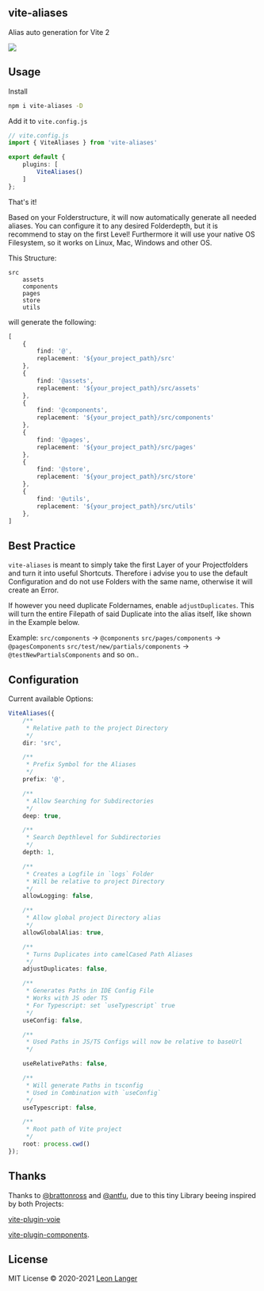 <h2 align="left">vite-aliases</h2>

<p align="left">Alias auto generation for Vite 2</p>

<p align="left">
<a href="https://www.npmjs.com/package/vite-aliases">
<img src="https://img.shields.io/npm/v/vite-aliases?color=222&style=flat-square">
</a>
</p>

## Usage

Install

```bash
npm i vite-aliases -D
```

Add it to `vite.config.js`

```ts
// vite.config.js
import { ViteAliases } from 'vite-aliases'

export default {
	plugins: [
		ViteAliases()
	]
};
```

That's it!

Based on your Folderstructure, it will now automatically generate all needed aliases.
You can configure it to any desired Folderdepth, but it is recommend to stay on the first Level!
Furthermore it will use your native OS Filesystem, so it works on Linux, Mac, Windows and other OS.

This Structure:

```
src
    assets
    components
    pages
    store
    utils
```

will generate the following:

```ts
[
	{
		find: '@',
		replacement: '${your_project_path}/src'
	},
	{
		find: '@assets',
		replacement: '${your_project_path}/src/assets'
	},
	{
		find: '@components',
		replacement: '${your_project_path}/src/components'
	},
	{
		find: '@pages',
		replacement: '${your_project_path}/src/pages'
	},
	{
		find: '@store',
		replacement: '${your_project_path}/src/store'
	},
	{
		find: '@utils',
		replacement: '${your_project_path}/src/utils'
	},
]
```

## Best Practice

`vite-aliases` is meant to simply take the first Layer of your Projectfolders and turn it into useful Shortcuts.
Therefore i advise you to use the default Configuration and do not use Folders with the same name, otherwise it will create an Error.

If however you need duplicate Foldernames, enable `adjustDuplicates`.
This will turn the entire Filepath of said Duplicate into the alias itself, like shown in the Example below.

Example:
`src/components` -> `@components`
`src/pages/components` -> `@pagesComponents`
`src/test/new/partials/components` -> `@testNewPartialsComponents`
and so on..

## Configuration

Current available Options:

```ts
ViteAliases({
	/**
	 * Relative path to the project Directory
	 */
	dir: 'src',

	/**
	 * Prefix Symbol for the Aliases
	 */
	prefix: '@',

	/**
	 * Allow Searching for Subdirectories
	 */
	deep: true,

	/**
	 * Search Depthlevel for Subdirectories
	 */
	depth: 1,

	/**
	 * Creates a Logfile in `logs` Folder
	 * Will be relative to project Directory
	 */
	allowLogging: false,

	/**
	 * Allow global project Directory alias
	 */
	allowGlobalAlias: true,

	/**
	 * Turns Duplicates into camelCased Path Aliases
	 */
	adjustDuplicates: false,

	/**
	 * Generates Paths in IDE Config File
	 * Works with JS oder TS
	 * For Typescript: set `useTypescript` true
	 */
	useConfig: false,

	/**
	 * Used Paths in JS/TS Configs will now be relative to baseUrl
	 */

	useRelativePaths: false,

	/**
	 * Will generate Paths in tsconfig
	 * Used in Combination with `useConfig`
	 */
	useTypescript: false,

	/**
	 * Root path of Vite project
	 */
	root: process.cwd()
});
```

## Thanks

Thanks to [@brattonross](https://github.com/brattonross) and [@antfu](https://github.com/antfu),
due to this tiny Library beeing inspired by both Projects:

[vite-plugin-voie](https://github.com/vamplate/vite-plugin-voie)

[vite-plugin-components](https://github.com/antfu/vite-plugin-components).

## License

MIT License © 2020-2021 [Leon Langer](https://github.com/subwaytime)
